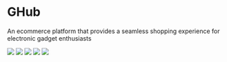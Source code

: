 
# GHub
An ecommerce platform that provides a seamless shopping
experience for electronic gadget enthusiasts

<p>
    <img src="https://img.shields.io/badge/NodeJs-green?style=for-the-badge&logo=nodedotjs"/>
<img src="https://img.shields.io/badge/Javascript-black?logo=javascript"/>
<img src="https://img.shields.io/badge/express-black?logo=express"/>
<img src="https://img.shields.io/badge/MongoDB-black?logo=mongodb"/>
<img src="https://img.shields.io/badge/Razorpay-black?logo=razorpay"/>

</p>
